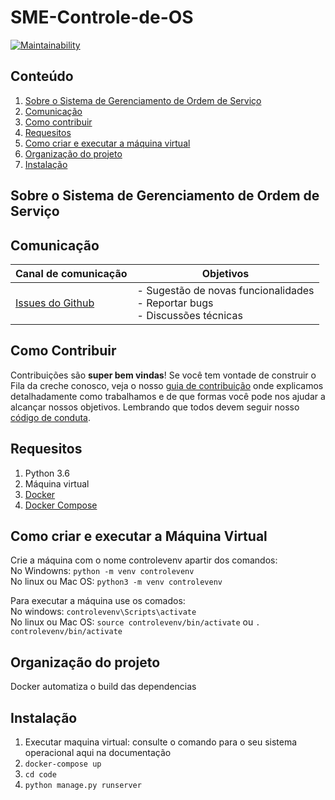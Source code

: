 # SME-Controle-de-OS

[![Maintainability](https://api.codeclimate.com/v1/badges/7d34f4c49b56a7c38466/maintainability)](https://codeclimate.com/github/prefeiturasp/SME-Controle-de-OS)



## Conteúdo

1. [Sobre o Sistema de Gerenciamento de Ordem de Serviço](#sobre-o-sistema-de-gerenciamento-de-ordem-de-serviço)
2. [Comunicação](#Comunicação)
3. [Como contribuir](#como-contribuir)
4. [Requesitos](#requesitos)
5. [Como criar e executar a máquina virtual](#como-criar-e-executar-a-máquina-virtual)
6. [Organização do projeto](#organização-do-projeto)
7. [Instalação](#instalação)


## Sobre o Sistema de Gerenciamento de Ordem de Serviço


## Comunicação

| Canal de comunicação | Objetivos |
|----------------------|-----------|
| [Issues do Github](https://github.com/prefeiturasp/SME-Controle-de-OS/issues) | - Sugestão de novas funcionalidades<br> - Reportar bugs<br> - Discussões técnicas |


## Como Contribuir

Contribuições são **super bem vindas**! Se você tem vontade de construir o
Fila da creche conosco, veja o nosso [guia de contribuição](./CONTRIBUTING.md)
onde explicamos detalhadamente como trabalhamos e de que formas você pode nos
ajudar a alcançar nossos objetivos. Lembrando que todos devem seguir 
nosso [código de conduta](./CODEOFCONDUCT.md).


## Requesitos
 
1. Python 3.6
2. Máquina virtual 
3. [Docker](https://docs.docker.com/install/)
4. [Docker Compose](https://docs.docker.com/compose/install/)
 
## Como criar e executar a Máquina Virtual

Crie a máquina com o nome controlevenv apartir dos comandos:</br>
No Windowns: `python -m venv controlevenv`</br>
No linux ou Mac OS: `python3 -m venv controlevenv`</br>

Para executar a máquina use os comados:</br>
No windows: `controlevenv\Scripts\activate`</br>
No linux ou Mac OS: `source controlevenv/bin/activate` ou `. controlevenv/bin/activate`</br>


## Organização do projeto

Docker automatiza o build das dependencias


## Instalação


1.  Executar maquina virtual: consulte o comando para o seu sistema operacional aqui na documentação
2. `docker-compose up`
3. `cd code`
4. `python manage.py runserver`


